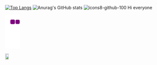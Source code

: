 

[![Top Langs](https://github-readme-stats.vercel.app/api/top-langs/?username=palagdan&layout=compact&theme=radical)](https://github.com/anuraghazra/github-readme-stats)
![Anurag's GitHub stats](https://github-readme-stats.vercel.app/api?username=palagdan&show_icons=true&theme=radical)
![icons8-github-100](https://user-images.githubusercontent.com/98457577/170729077-1413ca82-1286-47e6-a37a-3e5e09d23238.png) Hi everyone


![snake gif](https://github.com/palagdan/palagdan/blob/output/github-contribution-grid-snake.gif)

<img src="https://komarev.com/ghpvc/?username=palagdans&style=flat-square&color=yellow" alt="" width="15%" height="15%"/>
<!-- <img src="https://visitor-badge.glitch.me/badge?page_id=wavescats" width="15%" height="15%"> -->
</div>



<!---
palagdan/palagdan is a ✨ special ✨ repository because its `README.md` (this file) appears on your GitHub profile.
You can click the Preview link to take a look at your changes.
--->

